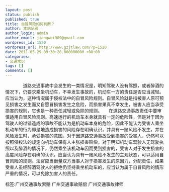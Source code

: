 ```yaml
---
layout: post
status: publish
published: true
title: 自冒风险如何判断？
author: 本站记者
author_login: admin
author_email: jiangwei909@gmail.com
wordpress_id: 1520
wordpress_url: http://www.gzjtlaw.com/?p=1520
date: 2011-05-29 09:30:28.000000000 +08:00
categories:
- 交通常识
tags: []
comments: []
---
```

　　　　道路交通事故中会发生的一类情况是，明知驾驶人没有驾照，或者醉酒的情况下，仍要求乘坐机动车，不幸发生事故的，机动车一方的责任是否应当减轻。应当认为，这种情况属于侵权法中的自冒风险规则。自冒风险就是指被害人原可预见损害之发生而又自愿冒损害发生之危险，而损害果真不幸发生，被害人应当承受损害的规则，它也是一种责任减轻或免除的规则。　　在道路交通事故责任中要审慎适用自冒风险规则。高速运行的机动车本身就具有一定的危险性，但是对于因为驾驶人的过错造成的事故不能认为是机动车本身的危险，因此不能认为受害人乘坐机动车的行为即是地造成损害的风险存在明确认识，并具有一赌风险不发生，并在风险发生时，承受损害的意图。对于因道路交通事故受到损害的受害人，仍然可以按照侵权法的规定向机动车保有人主张损害赔偿。对于明知机动车驾驶人无驾驶执照以及醉酒的情况下，仍然乘坐该机动车因而受到损害的，受害人对于发生损害的高度风险存在明确的认识，应当认为具有一赌风险不发生的主观状态，可以适用自冒风险的规则。法官应当衡量双方当事人对于损害发生的原因力，分配责任，如果受害人虽经醉酒驾驶人的拒绝仍坚持乘坐机动车的，应当认为属于自冒风险的情形严重的情况，可以免除加害人的责任。　　　　标签:广州交通事故索赔 广州交通事故赔偿 广州交通事故律师
